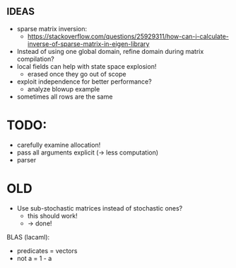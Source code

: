 ## IDEAS
* sparse matrix inversion:
    - https://stackoverflow.com/questions/25929311/how-can-i-calculate-inverse-of-sparse-matrix-in-eigen-library
* Instead of using one global domain, refine domain during matrix compilation?
* local fields can help with state space explosion!
    - erased once they go out of scope
* exploit independence for better performance?
    - analyze blowup example
* sometimes all rows are the same



# TODO:
* carefully examine allocation!
* pass all arguments explicit (-> less computation)
* parser

# OLD
* Use sub-stochastic matrices instead of stochastic ones?
    - this should work!
    - -> done!

BLAS (lacaml):
* predicates = vectors
* not a = 1 - a
